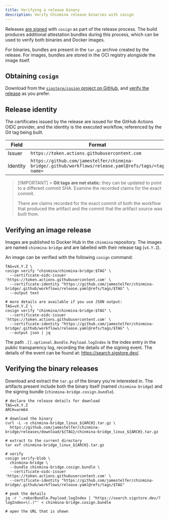 ```yaml
---
title: Verifying a release binary
description: Verify Chinmina release binaries with cosign
---
```


Releases [are signed](./releases.md) with `cosign` as part of the release
process. The build produces additional attestation bundles during this process,
which can be used to verify both binaries and Docker images.

For binaries, bundles are present in the `tar.gz` archive created by the
release. For images, bundles are stored in the OCI registry alongside the image
itself.

## Obtaining `cosign`

Download from the [`sigstore/cosign` project on GitHub][cosign-download], and
[verify the release][cosign-verify] as you prefer.

[cosign-download]: https://github.com/sigstore/cosign?tab=readme-ov-file#installation
[cosign-verify]: https://docs.sigstore.dev/cosign/system_config/installation/#verifying-cosign-releases

## Release identity

The certificates issued by the release are issued for the GitHub Actions OIDC
provider, and the identity is the executed workflow, referenced by the Git tag
being built.

| Field    | Format                                                                                               |
| -------- | ---------------------------------------------------------------------------------------------------- |
| Issuer   | `https://token.actions.githubusercontent.com`                                                        |
| Identity | `https://github.com/jamestelfer/chinmina-bridge/.github/workflows/release.yaml@refs/tags/<tag name>` |

> [!IMPORTANT] > **Git tags are not static:** they can be updated to point to a different
> commit SHA. Examine the recorded claims for the exact commit.
>
> There are claims recorded for the exact commit of both the workflow that
> produced the artifact and the commit that the artifact source was built from.

## Verifying an image release

Images are published to Docker Hub in the `chinmina` repository. The images are
named `chinmina-bridge` and are labelled with their release tag (`vX.Y.Z`).

An image can be verified with the following `cosign` command:

```shell
TAG=vX.Y.Z \
cosign verify "chinmina/chinmina-bridge:$TAG" \
  --certificate-oidc-issuer 'https://token.actions.githubusercontent.com' \
  --certificate-identity "https://github.com/jamestelfer/chinmina-bridge/.github/workflows/release.yaml@refs/tags/$TAG" \
  --output text

# more details are available if you use JSON output:
TAG=vX.Y.Z \
cosign verify "chinmina/chinmina-bridge:$TAG" \
  --certificate-oidc-issuer 'https://token.actions.githubusercontent.com' \
  --certificate-identity "https://github.com/jamestelfer/chinmina-bridge/.github/workflows/release.yaml@refs/tags/$TAG" \
  --output json | jq
```

The path `.[].optional.Bundle.Payload.logIndex` is the index entry in the public
transparency log, recording the details of the signing event. The details of the
event can be found at: https://search.sigstore.dev/.

## Verifying the binary releases

Download and extract the `tar.gz` of the binary you're interested in. The
artifacts present include both the binary itself (named `chinmina-bridge`) and
the signing bundle (`chinmina-bridge.cosign.bundle`).

```shell
# declare the release details for download
TAG=vX.Y.Z
ARCH=arm64

# download the binary
curl -L -o chinmina-bridge_linux_${ARCH}.tar.gz \
  https://github.com/jamestelfer/chinmina-bridge/releases/download/${TAG}/chinmina-bridge_linux_${ARCH}.tar.gz

# extract to the current directory
tar xvf chinmina-bridge_linux_${ARCH}.tar.gz

# verify
cosign verify-blob \
  chinmina-bridge \
  --bundle chinmina-bridge.cosign.bundle \
  --certificate-oidc-issuer 'https://token.actions.githubusercontent.com' \
  --certificate-identity "https://github.com/jamestelfer/chinmina-bridge/.github/workflows/release.yaml@refs/tags/$TAG"

# peek the details
jq -r '.rekorBundle.Payload.logIndex | "https://search.sigstore.dev/?logIndex=\(.)"' < chinmina-bridge.cosign.bundle

# open the URL that is shown
```

